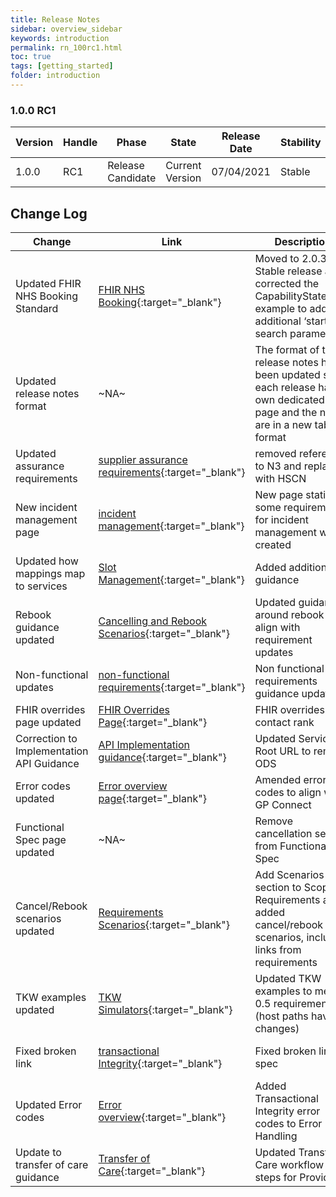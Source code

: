 ```yaml
---
title: Release Notes
sidebar: overview_sidebar
keywords: introduction
permalink: rn_100rc1.html
toc: true
tags: [getting_started]
folder: introduction
---
```


### 1.0.0 RC1

Version | Handle  | Phase             | State           | Release Date | Stability
--------|---------|-------------------|-----------------|--------------|----------------
1.0.0   | RC1     | Release Candidate | Current Version | 07/04/2021   | Stable

## Change Log

Change                                    | Link                                                                                                                 | Description                                                                                                                          | Impact           
------------------------------------------|----------------------------------------------------------------------------------------------------------------------|--------------------------------------------------------------------------------------------------------------------------------------|:-----------------------------------------------------------------------------------------------------------------------:|
Updated FHIR NHS Booking Standard         | [FHIR NHS Booking](https://developer.nhs.uk/apis/nhsbooking-2.0.3/overview_release_notes.html){:target="\_blank"}    | Moved to 2.0.3 Stable release and corrected the CapabilityStatement example to add the additional ‘start’ search parameter.          | <mark style="background-color: LightGreen">non-breaking</mark>
Updated release notes format              | ~NA~                                                                                                                 | The format of the release notes has been updated so each release has its own dedicated page and the notes are in a new table format  | <mark style="background-color: LightGreen">non-breaking</mark>
Updated assurance requirements            | [supplier assurance requirements](assurance_supplier.html){:target="\_blank"}                                        | removed reference to N3 and replaced with HSCN                                                                                       | <mark style="background-color: LightGreen">non-breaking</mark> 
New incident management page              | [incident management](incident_management.html){:target="\_blank"}                                                   | New page stating some requirements for incident management was created                                                               | <mark style="background-color: LightGreen">non-breaking</mark>
Updated how mappings map to services      | [Slot Management](fs_slotmanagement.html){:target="\_blank"}                                                         | Added additional guidance                                                                                                            | <mark style="background-color: LightGreen">non-breaking</mark>
Rebook guidance updated                   | [Cancelling and Rebook Scenarios](sr_scenarios_cr.html){:target="\_blank"}                                           | Updated guidance around rebook to align with requirement updates                                                                     | <mark style="background-color: LightGreen">non-breaking</mark>
Non-functional updates                    | [non-functional requirements](non_functional_requirements.html){:target="\_blank"}                                   | Non functional requirements guidance updated                                                                                         | <mark style="background-color: LightGreen">non-breaking</mark>
FHIR overrides page updated               | [FHIR Overrides Page](fs_fhir_overrides.html){:target="\_blank"}                                                     | FHIR overrides for contact rank                                                                                                      | <mark style="background-color: LightGreen">non-breaking</mark>
Correction to Implementation API Guidance | [API Implementation guidance](implementation_api#service-root-url){:target="\_blank"}                                | Updated Service Root URL to remove ODS                                                                                               | <mark style="background-color: LightGreen">non-breaking</mark> <mark style="background-color: Yellow">correction</mark>
Error codes updated                       | [Error overview page](er_overview.html){:target="\_blank"}                                                           | Amended error codes to align with GP Connect                                                                                         | <mark style="background-color: LightGreen">non-breaking</mark>
Functional Spec page updated              | ~NA~                                                                                                                 | Remove cancellation section from Functional Spec                                                                                     | <mark style="background-color: LightGreen">non-breaking</mark>
Cancel/Rebook scenarios updated           | [Requirements Scenarios](sr_scenarios_cr.html){:target="\_blank"}                                                    | Add Scenarios section to Scope & Requirements and added cancel/rebook scenarios, including links from requirements                   | <mark style="background-color: LightGreen">non-breaking</mark>
TKW examples updated                      | [TKW Simulators](sims_install.html#appendix2--docker-compose-file-for-consumer-simulator-windows){:target="\_blank"} | Updated TKW examples to meet 0.5 requirements (host paths have changes)                                                              | <mark style="background-color: LightGreen">non-breaking</mark>
Fixed broken link                         | [transactional Integrity](fs_xti.html){:target="\_blank"}                                                            | Fixed broken link to spec                                                                                                            | <mark style="background-color: LightGreen">non-breaking</mark> <mark style="background-color: Yellow">correction</mark>
Updated Error codes                       | [Error overview](er_overview.html){:target="\_blank"}                                                                | Added Transactional Integrity error codes to Error Handling                                                                          | <mark style="background-color: LightGreen">non-breaking</mark>
Update to transfer of care guidance       | [Transfer of Care](fs_xfercare.html){:target="\_blank"}                                                              | Updated Transfer of Care workflow steps for Provider                                                                                 | <mark style="background-color: LightGreen">non-breaking</mark>

<br>
<br>


